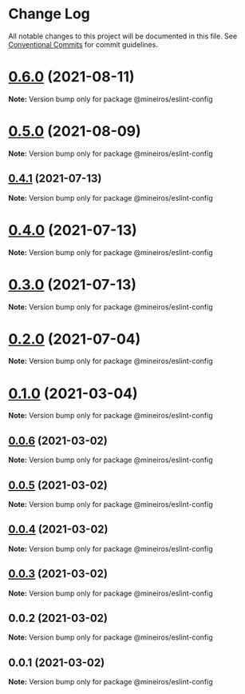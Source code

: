 # Change Log

All notable changes to this project will be documented in this file.
See [Conventional Commits](https://conventionalcommits.org) for commit guidelines.

# [0.6.0](https://github.com/mineiros-io/eslint-config/compare/v0.5.0...v0.6.0) (2021-08-11)

**Note:** Version bump only for package @mineiros/eslint-config





# [0.5.0](https://github.com/mineiros-io/eslint-config/compare/v0.4.1...v0.5.0) (2021-08-09)

**Note:** Version bump only for package @mineiros/eslint-config





## [0.4.1](https://github.com/mineiros-io/eslint-config/compare/v0.4.0...v0.4.1) (2021-07-13)

**Note:** Version bump only for package @mineiros/eslint-config





# [0.4.0](https://github.com/mineiros-io/eslint-config/compare/v0.1.0...v0.4.0) (2021-07-13)

**Note:** Version bump only for package @mineiros/eslint-config





# [0.3.0](https://github.com/mineiros-io/eslint-config/compare/v0.1.0...v0.3.0) (2021-07-13)

**Note:** Version bump only for package @mineiros/eslint-config





# [0.2.0](https://github.com/mineiros-io/eslint-config/compare/v0.1.0...v0.2.0) (2021-07-04)

**Note:** Version bump only for package @mineiros/eslint-config





# [0.1.0](https://github.com/mineiros-io/eslint-config/compare/v0.0.6...v0.1.0) (2021-03-04)

**Note:** Version bump only for package @mineiros/eslint-config





## [0.0.6](https://github.com/mineiros-io/eslint-config/compare/v0.0.5...v0.0.6) (2021-03-02)

**Note:** Version bump only for package @mineiros/eslint-config





## [0.0.5](https://github.com/mineiros-io/eslint-config/compare/v0.0.4...v0.0.5) (2021-03-02)

**Note:** Version bump only for package @mineiros/eslint-config





## [0.0.4](https://github.com/mineiros-io/eslint-config/compare/v0.0.3...v0.0.4) (2021-03-02)

**Note:** Version bump only for package @mineiros/eslint-config





## [0.0.3](https://github.com/mineiros-io/eslint-config/compare/v0.0.2...v0.0.3) (2021-03-02)

**Note:** Version bump only for package @mineiros/eslint-config





## 0.0.2 (2021-03-02)

**Note:** Version bump only for package @mineiros/eslint-config





## 0.0.1 (2021-03-02)

**Note:** Version bump only for package @mineiros/eslint-config
